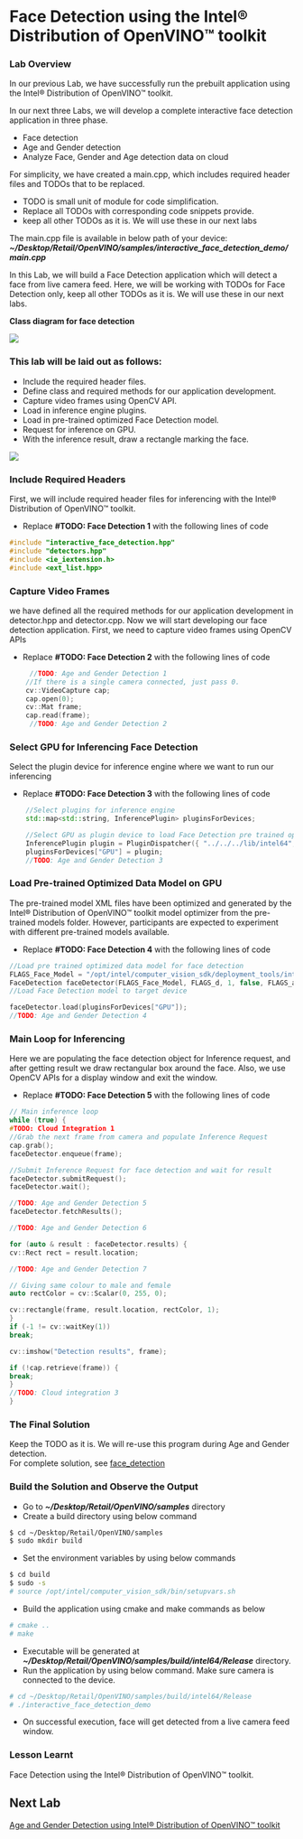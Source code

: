 # Face Detection using the Intel® Distribution of OpenVINO™ toolkit
### Lab Overview
In our previous Lab, we have successfully run the prebuilt application using the Intel® Distribution of OpenVINO™ toolkit.

In our next three Labs, we will develop a complete interactive face detection application in three phase.
- Face detection
- Age and Gender detection
- Analyze Face, Gender and Age detection data on cloud

For simplicity, we have created a main.cpp, which includes required header files and TODOs that to be replaced.
- TODO is small unit of module for code simplification.
- Replace all TODOs with corresponding code snippets provide.
- keep all other TODOs as it is. We will  use these in our next labs

The main.cpp file is available in below path of your device:
***~/Desktop/Retail/OpenVINO/samples/interactive_face_detection_demo/main.cpp***

In this Lab, we will build a Face Detection application which will detect a face from live camera feed. Here, we will be working with TODOs for Face Detection only, keep all other TODOs as it is. We will  use these in our next labs.

**Class diagram for face detection**

![](images/faceDetection_class.png)

### This lab will be laid out as follows:
-	Include the required header files.
- Define class and required methods for our application development.
-	Capture video frames using OpenCV API.
-	Load in inference engine plugins.
-	Load in pre-trained optimized Face Detection model.
-	Request for inference on GPU.
-	With the inference result, draw a rectangle marking the face.

![](images/faceDetection_flowchart.png)

### Include Required Headers
First, we will include required header files for inferencing with the Intel® Distribution of OpenVINO™ toolkit.
- Replace **#TODO: Face Detection 1** with the following lines of code

```cpp
#include "interactive_face_detection.hpp"
#include "detectors.hpp"
#include <ie_iextension.h>
#include <ext_list.hpp>

```



### Capture Video Frames 
we have defined all the required methods for our application development in detector.hpp and detector.cpp. Now we will start developing our face detection application. First, we need to capture video frames using OpenCV APIs

- Replace **#TODO: Face Detection 2** with the following lines of code

```cpp
     //TODO: Age and Gender Detection 1
    //If there is a single camera connected, just pass 0.
	cv::VideoCapture cap;
	cap.open(0);
	cv::Mat frame;
	cap.read(frame);
     //TODO: Age and Gender Detection 2 
```

### Select GPU for Inferencing Face Detection
Select the plugin device for inference engine where we want to run our inferencing

- Replace **#TODO: Face Detection 3** with the following lines of code


```cpp
    //Select plugins for inference engine
	std::map<std::string, InferencePlugin> pluginsForDevices;

	//Select GPU as plugin device to load Face Detection pre trained optimized model
	InferencePlugin plugin = PluginDispatcher({ "../../../lib/intel64", "" }).getPluginByDevice("GPU");
	pluginsForDevices["GPU"] = plugin;
	//TODO: Age and Gender Detection 3
```

### Load Pre-trained Optimized Data Model on GPU
The pre-trained model XML files have been optimized and generated by the Intel® Distribution of OpenVINO™ toolkit model optimizer from the pre-trained models folder. However, participants are expected to experiment with different pre-trained models available.
- Replace **#TODO: Face Detection 4** with the following lines of code

```cpp
//Load pre trained optimized data model for face detection
FLAGS_Face_Model = "/opt/intel/computer_vision_sdk/deployment_tools/intel_models/face-detection-adas-0001/FP32/face-detection-adas-0001.xml";
FaceDetection faceDetector(FLAGS_Face_Model, FLAGS_d, 1, false, FLAGS_async, FLAGS_t, FLAGS_r);
//Load Face Detection model to target device

faceDetector.load(pluginsForDevices["GPU"]);
//TODO: Age and Gender Detection 4

```

### Main Loop for Inferencing
Here we are populating the face detection object for Inference request, and after getting result we draw rectangular box around the face. Also, we use OpenCV APIs for a display window and exit the window.
- Replace **#TODO: Face Detection 5** with the following lines of code

```cpp
// Main inference loop
while (true) {
#TODO: Cloud Integration 1
//Grab the next frame from camera and populate Inference Request
cap.grab();
faceDetector.enqueue(frame);

//Submit Inference Request for face detection and wait for result
faceDetector.submitRequest();
faceDetector.wait();

//TODO: Age and Gender Detection 5
faceDetector.fetchResults();

//TODO: Age and Gender Detection 6

for (auto & result : faceDetector.results) {
cv::Rect rect = result.location;

//TODO: Age and Gender Detection 7

// Giving same colour to male and female
auto rectColor = cv::Scalar(0, 255, 0);

cv::rectangle(frame, result.location, rectColor, 1);
}
if (-1 != cv::waitKey(1))
break;

cv::imshow("Detection results", frame);

if (!cap.retrieve(frame)) {
break;
}
//TODO: Cloud integration 3
}

  ```

### The Final Solution
Keep the TODO as it is. We will re-use this program during Age and Gender detection.                 
For complete solution, see [face_detection](./solutions/facedetection.md)


### Build the Solution and Observe the Output
- Go to ***~/Desktop/Retail/OpenVINO/samples***  directory
- Create a build directory using below command

```bash
$ cd ~/Desktop/Retail/OpenVINO/samples
$ sudo mkdir build
 ```
 - Set the environment variables by using below commands

```bash
$ cd build
$ sudo -s
# source /opt/intel/computer_vision_sdk/bin/setupvars.sh
  ```

- Build the application using cmake and make commands as below         

```bash
# cmake ..
# make
 ```
- Executable will be generated at ***~/Desktop/Retail/OpenVINO/samples/build/intel64/Release*** directory.
- Run the application by using below command. Make sure camera is connected to the device.

```bash
# cd ~/Desktop/Retail/OpenVINO/samples/build/intel64/Release
# ./interactive_face_detection_demo
 ```
 - On successful execution, face will get detected from a live camera feed window.
### Lesson Learnt
Face Detection using the Intel® Distribution of OpenVINO™ toolkit.


## Next Lab
[Age and Gender Detection using Intel® Distribution of OpenVINO™ toolkit](./Age_Gender_Detection.md)

